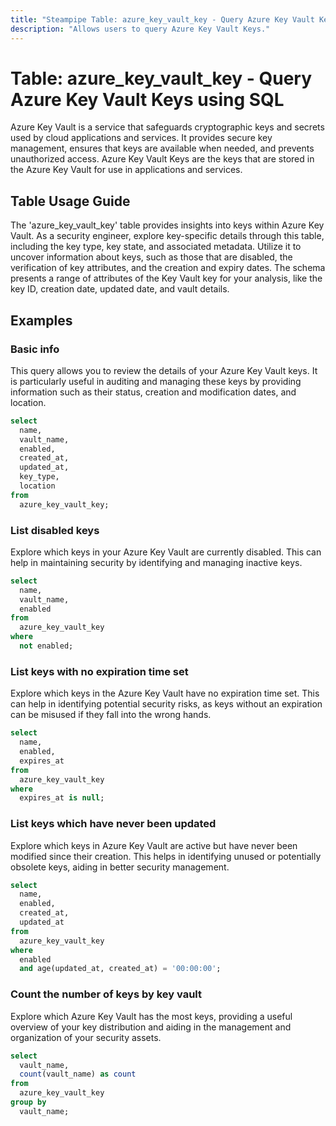 ```yaml
---
title: "Steampipe Table: azure_key_vault_key - Query Azure Key Vault Keys using SQL"
description: "Allows users to query Azure Key Vault Keys."
---
```


# Table: azure_key_vault_key - Query Azure Key Vault Keys using SQL

Azure Key Vault is a service that safeguards cryptographic keys and secrets used by cloud applications and services. It provides secure key management, ensures that keys are available when needed, and prevents unauthorized access. Azure Key Vault Keys are the keys that are stored in the Azure Key Vault for use in applications and services.

## Table Usage Guide

The 'azure_key_vault_key' table provides insights into keys within Azure Key Vault. As a security engineer, explore key-specific details through this table, including the key type, key state, and associated metadata. Utilize it to uncover information about keys, such as those that are disabled, the verification of key attributes, and the creation and expiry dates. The schema presents a range of attributes of the Key Vault key for your analysis, like the key ID, creation date, updated date, and vault details.

## Examples

### Basic info
This query allows you to review the details of your Azure Key Vault keys. It is particularly useful in auditing and managing these keys by providing information such as their status, creation and modification dates, and location.

```sql
select
  name,
  vault_name,
  enabled,
  created_at,
  updated_at,
  key_type,
  location
from
  azure_key_vault_key;
```

### List disabled keys
Explore which keys in your Azure Key Vault are currently disabled. This can help in maintaining security by identifying and managing inactive keys.

```sql
select
  name,
  vault_name,
  enabled
from
  azure_key_vault_key
where
  not enabled;
```

### List keys with no expiration time set
Explore which keys in the Azure Key Vault have no expiration time set. This can help in identifying potential security risks, as keys without an expiration can be misused if they fall into the wrong hands.

```sql
select
  name,
  enabled,
  expires_at
from
  azure_key_vault_key
where
  expires_at is null;
```

### List keys which have never been updated
Explore which keys in Azure Key Vault are active but have never been modified since their creation. This helps in identifying unused or potentially obsolete keys, aiding in better security management.

```sql
select
  name,
  enabled,
  created_at,
  updated_at
from
  azure_key_vault_key
where
  enabled
  and age(updated_at, created_at) = '00:00:00';
```

### Count the number of keys by key vault
Explore which Azure Key Vault has the most keys, providing a useful overview of your key distribution and aiding in the management and organization of your security assets.

```sql
select
  vault_name,
  count(vault_name) as count
from
  azure_key_vault_key
group by
  vault_name;
```